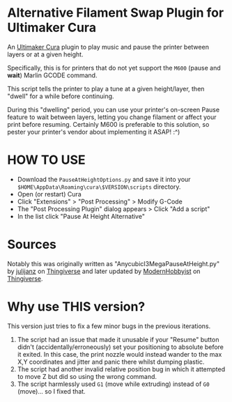 # Alternative Filament Swap Plugin for Ultimaker Cura

An [Ultimaker Cura](https://ultimaker.com/software/ultimaker-cura) plugin to play music and pause the printer between layers or at a given height. 

Specifically, this is for printers that do not yet support the `M600` (pause and <b>wait</b>) Marlin GCODE command.

This script tells the printer to play a tune at a given height/layer, then "dwell" for a while before continuing. 

During this "dwelling" period, you can use your printer's on-screen Pause feature to wait between layers, letting you change filament or affect your print before resuming. Certainly M600 is preferable to this solution, so pester your printer's vendor about implementing it ASAP! :^)

# HOW TO USE

* Download the `PauseAtHeightOptions.py` and save it into your `$HOME\AppData\Roaming\cura\$VERSION\scripts` directory.
* Open (or restart) Cura
* Click "Extensions" &gt; "Post Processing" &gt; Modify G-Code
* The "Post Processing Plugin" dialog appears &gt; Click "Add a script"
* In the list click "Pause At Height Alternative"

# Sources

Notably this was originally written as "AnycubicI3MegaPauseAtHeight.py" by [julijanz](https://www.thingiverse.com/julijanz/designs) on [Thingiverse](https://www.thingiverse.com/thing:3353615/) and later updated by [ModernHobbyist](https://www.thingiverse.com/modernhobbyist/designs) on [Thingiverse](https://www.thingiverse.com/thing:4160010). 

# Why use THIS version? 

This version just tries to fix a few minor bugs in the previous iterations.

1. The script had an issue that made it unusable if your "Resume" button didn't (accidentally/erroneously) set your positioning to absolute before it exited. In this case, the print nozzle would instead wander to the max X,Y coordinates and jitter and panic there whilst dumping plastic. 
2. The script had another invalid relative position bug in which it attempted to move Z but did so using the wrong command.
3. The script harmlessly used `G1` (move while extruding) instead of `G0` (move)... so I fixed that.
